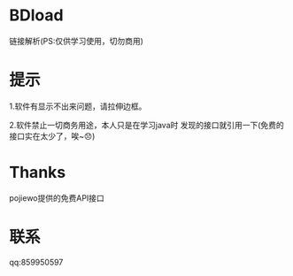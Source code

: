 # BDload
链接解析(PS:仅供学习使用，切勿商用)

# 提示

1.软件有显示不出来问题，请拉伸边框。

2.软件禁止一切商务用途，本人只是在学习java时
发现的接口就引用一下(免费的接口实在太少了，唉~😞)

# Thanks

pojiewo提供的免费API接口

# 联系

qq:859950597
